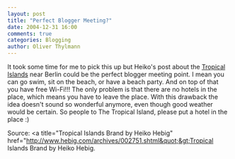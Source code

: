 ```yaml
---
layout: post
title: "Perfect Blogger Meeting?"
date: 2004-12-31 16:00
comments: true
categories: Blogging
author: Oliver Thylmann
---
```



It took some time for me to pick this up but Heiko's post about the [Tropical Islands](http://www.thetropical-islands.com/) near Berlin could be the perfect blogger meeting point. I mean you can go swim, sit on the beach, or have a beach party. And on top of that you have free Wi-Fi!!! The only problem is that there are no hotels in the place, which means you have to leave the place. With this drawback the idea doesn't sound so wonderful anymore, even though good weather would be certain. So people to The Tropical Island, please put a hotel in the place :)

Source: &lt;a title=&quot;Tropical Islands Brand by Heiko Hebig&quot; href=&quot;http://www.hebig.com/archives/002751.shtml&quot;&gt;Tropical Islands Brand by Heiko Hebig.


